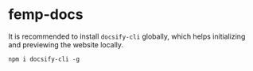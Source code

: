 # femp-docs

<p>It is recommended to install <code>docsify-cli</code> globally, which helps initializing and previewing the website locally.</p>


<pre v-pre="" data-lang="bash"><code class="lang-bash"><span class="token function">npm</span> i docsify-cli -g</code></pre>

